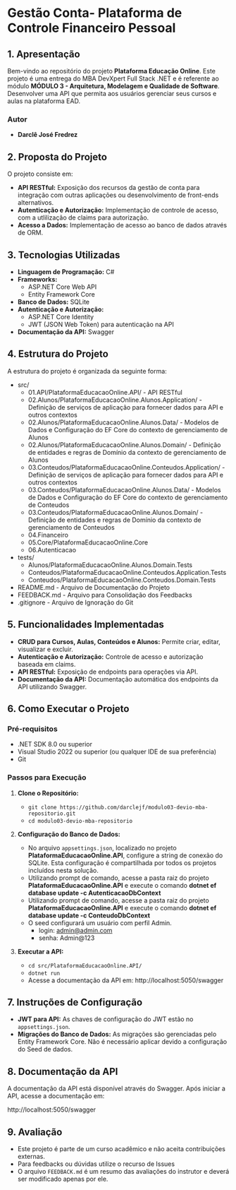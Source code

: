 # **Gestão Conta- Plataforma de Controle Financeiro Pessoal**

## **1. Apresentação**

Bem-vindo ao repositório do projeto **Plataforma Educação Online**. Este projeto é uma entrega do MBA DevXpert Full Stack .NET e é referente ao módulo **MÓDULO 3 - Arquitetura, Modelagem e Qualidade de Software**.
Desenvolver uma API que permita aos usuários gerenciar seus cursos e aulas na plataforma EAD.

### **Autor**
- **Darclê José Fredrez**

## **2. Proposta do Projeto**

O projeto consiste em:

- **API RESTful:** Exposição dos recursos da gestão de conta para integração com outras aplicações ou desenvolvimento de front-ends alternativos.
- **Autenticação e Autorização:** Implementação de controle de acesso, com a utlilização de claims para autorização.
- **Acesso a Dados:** Implementação de acesso ao banco de dados através de ORM.

## **3. Tecnologias Utilizadas**

- **Linguagem de Programação:** C#
- **Frameworks:**
  - ASP.NET Core Web API
  - Entity Framework Core
- **Banco de Dados:** SQLite
- **Autenticação e Autorização:**
  - ASP.NET Core Identity
  - JWT (JSON Web Token) para autenticação na API
- **Documentação da API:** Swagger

## **4. Estrutura do Projeto**

A estrutura do projeto é organizada da seguinte forma:

- src/  
  - 01.API/PlataformaEducacaoOnline.API/ - API RESTful
  - 02.Alunos/PlataformaEducacaoOnline.Alunos.Application/ - Definição de serviços de aplicação para fornecer dados para API e outros contextos
  - 02.Alunos/PlataformaEducacaoOnline.Alunos.Data/ - Modelos de Dados e Configuração do EF Core do contexto de gerenciamento de Alunos
  - 02.Alunos/PlataformaEducacaoOnline.Alunos.Domain/ - Definição de entidades e regras de Domínio da contexto de gerenciamento de Alunos
  - 03.Conteudos/PlataformaEducacaoOnline.Conteudos.Application/ - Definição de serviços de aplicação para fornecer dados para API e outros contextos
  - 03.Conteudos/PlataformaEducacaoOnline.Alunos.Data/ - Modelos de Dados e Configuração do EF Core do contexto de gerenciamento de Conteudos
  - 03.Conteudos/PlataformaEducacaoOnline.Alunos.Domain/ - Definição de entidades e regras de Domínio da contexto de gerenciamento de Conteudos
  - 04.Financeiro
  - 05.Core/PlataformaEducacaoOnline.Core
  - 06.Autenticacao
- tests/
  - Alunos/PlataformaEducacaoOnline.Alunos.Domain.Tests
  - Conteudos/PlataformaEducacaoOnline.Conteudos.Application.Tests
  - Conteudos/PlataformaEducacaoOnline.Conteudos.Domain.Tests
- README.md - Arquivo de Documentação do Projeto
- FEEDBACK.md - Arquivo para Consolidação dos Feedbacks
- .gitignore - Arquivo de Ignoração do Git

## **5. Funcionalidades Implementadas**

- **CRUD para Cursos, Aulas, Conteúdos e Alunos:** Permite criar, editar, visualizar e excluir.
- **Autenticação e Autorização:** Controle de acesso e autorização baseada em claims.
- **API RESTful:** Exposição de endpoints para operações via API.
- **Documentação da API:** Documentação automática dos endpoints da API utilizando Swagger.

## **6. Como Executar o Projeto**

### **Pré-requisitos**
- .NET SDK 8.0 ou superior
- Visual Studio 2022 ou superior (ou qualquer IDE de sua preferência)
- Git

### **Passos para Execução**

1. **Clone o Repositório:**
   - `git clone https://github.com/darclejf/modulo03-devio-mba-repositorio.git`
   - `cd modulo03-devio-mba-repositorio`

2. **Configuração do Banco de Dados:**
   - No arquivo `appsettings.json`, localizado no projeto **PlataformaEducacaoOnline.API**, configure a string de conexão do SQLite. Esta configuração é compartilhada por todos os projetos incluídos nesta solução.
   - Utilizando prompt de comando, acesse a pasta raiz do projeto **PlataformaEducacaoOnline.API** e execute o comando **dotnet ef database update -c AutenticacaoDbContext**
   - Utilizando prompt de comando, acesse a pasta raiz do projeto **PlataformaEducacaoOnline.API** e execute o comando **dotnet ef database update -c ConteudoDbContext**
   - O seed configurará um usuário com perfil Admin. 
     - login: admin@admin.com
     - senha: Admin@123

3. **Executar a API:**
   - `cd src/PlataformaEducacaoOnline.API/`
   - `dotnet run`
   - Acesse a documentação da API em: http://localhost:5050/swagger

## **7. Instruções de Configuração**

- **JWT para API:** As chaves de configuração do JWT estão no `appsettings.json`.
- **Migrações do Banco de Dados:** As migrações são gerenciadas pelo Entity Framework Core. Não é necessário aplicar devido a configuração do Seed de dados.

## **8. Documentação da API**

A documentação da API está disponível através do Swagger. Após iniciar a API, acesse a documentação em:

http://localhost:5050/swagger

## **9. Avaliação**

- Este projeto é parte de um curso acadêmico e não aceita contribuições externas. 
- Para feedbacks ou dúvidas utilize o recurso de Issues
- O arquivo `FEEDBACK.md` é um resumo das avaliações do instrutor e deverá ser modificado apenas por ele.
